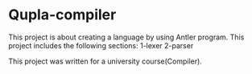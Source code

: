 # Qupla-compiler
This project is about creating a language by using Antler program.
This project includes the following sections:
1-lexer 
2-parser

This project was written for a university course(Compiler).
